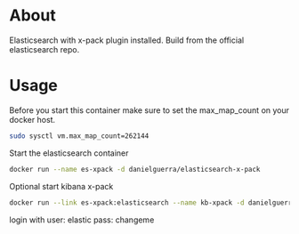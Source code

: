 # About

Elasticsearch with x-pack plugin installed.
Build from the official elasticsearch repo.

# Usage

Before you start this container make sure
to set the max_map_count on your docker host.

```bash
sudo sysctl vm.max_map_count=262144
```

Start the elasticsearch container

```bash
docker run --name es-xpack -d danielguerra/elasticsearch-x-pack
```

Optional start kibana x-pack
```bash
docker run --link es-xpack:elasticsearch --name kb-xpack -d danielguerra/kibana-x-pack
```
login with
user: elastic
pass: changeme
